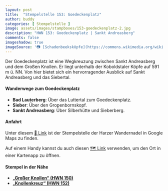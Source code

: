```yaml
---
layout: post
title:  "Stempelstelle 153: Goedeckenplatz"
author: buddy
categories: [ Stempelstelle ]
image: assets/images/stampboxes/153-goedeckenplatz-2.jpg
description: "HWN 153: Goedeckenplatz | Sankt Andreasberg"
comments: false
imageshadow: true
imageSource: '📷 [Schadenbeeksköpfe](https://commons.wikimedia.org/wiki/File:Schadenbeeksk%C3%B6pfe.jpg) von <a href="//commons.wikimedia.org/wiki/User:B.Thomas95" title="User:B.Thomas95">Thomas Binder</a> unter Lizenz [CC BY-SA 4.0](https://creativecommons.org/licenses/by-sa/4.0)'
---
```


Der Goedeckenplatz ist eine Wegkreuzung zwischen Sankt Andreasberg und dem Großen Knollen. Er liegt unterhalb der Koboldstaler Köpfe auf 591 m ü. NN. Von hier bietet sich ein hervorragender Ausblick auf Sankt Andreasberg und das Siebertal. 

#### Wanderwege zum Goedeckenplatz

- **Bad Lauterberg**: Über das Luttertal zum Goedeckenplatz.
- **Sieber**: Über den Gropenbornskopf.
- **Sankt Andreasberg**: Über Silberhütte und Sieberberg. 

#### Anfahrt

Unter diesem [📍 Link](https://www.google.com/maps/dir/?api=1&origin=&destination=51.68840%2C%2010.47205) ist der Stempelstelle der Harzer Wandernadel in Google Maps zu finden.

<div class="android-only">
  Auf einem Handy kannst du auch diesen 
  <a href="geo:51.68840,10.47205">🗺️ Link</a> 
  verwenden, um den Ort in einer Kartenapp zu öffnen.
  <p></p>
</div>

#### Stempel in der Nähe

- [**„Großer Knollen“ (HWN 150)**](/stempelstelle-150-grosser-knollen)
- [**„Knollenkreuz“ (HWN 152)**](/stempelstelle-152-knollenkreuz)
